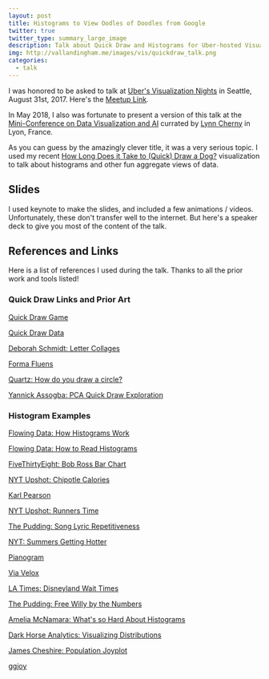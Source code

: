 ```yaml
---
layout: post
title: Histograms to View Oodles of Doodles from Google
twitter: true
twitter_type: summary_large_image
description: Talk about Quick Draw and Histograms for Uber-hosted Visualization Night Meetup.
img: http://vallandingham.me/images/vis/quickdraw_talk.png
categories:
  - talk
---
```


I was honored to be asked to talk at [Uber's Visualization Nights](https://www.uber.com/p/visualization/visualization-nights/) in Seattle, August 31st, 2017. Here's the [Meetup Link](https://www.meetup.com/Uber-Engineering-Events-Seattle/events/242258284/).

In May 2018, I also was fortunate to present a version of this talk at the [Mini-Conference on Data Visualization and AI](http://data.em-lyon.com/2018/04/26/mini-conference-on-data-visualization-and-ai/) currated by [Lynn Cherny](http://ghostweather.com/) in Lyon, France.

As you can guess by the amazingly clever title, it was a very serious topic. I used my recent [How Long Does it Take to (Quick) Draw a Dog?](http://vallandingham.me/quickdraw/) visualization to talk about histograms and other fun aggregate views of data.

## Slides

I used keynote to make the slides, and included a few animations / videos. Unfortunately, these don't transfer well to the internet. But here's a speaker deck to give you most of the content of the talk.

<script async class="speakerdeck-embed" data-id="5c8c262b66204cfe8cfdf639409498d3" data-ratio="1.33333333333333" src="//speakerdeck.com/assets/embed.js"></script>

## References and Links

Here is a list of references I used during the talk. Thanks to all the prior work and tools listed!

### Quick Draw Links and Prior Art

[Quick Draw Game](https://quickdraw.withgoogle.com/)

[Quick Draw Data](https://quickdraw.withgoogle.com/data)

[Deborah Schmidt: Letter Collages](http://frauzufall.de/en/2017/google-quick-draw/)

[Forma Fluens](http://formafluens.io/index.html)

[Quartz: How do you draw a circle?](https://qz.com/994486/the-way-you-draw-circles-says-a-lot-about-you/)

[Yannick Assogba: PCA Quick Draw Exploration](http://clome.info/work/quickdraw/explore/)

### Histogram Examples

[Flowing Data: How Histograms Work](https://flowingdata.com/2017/06/07/how-histograms-work/)

[Flowing Data: How to Read Histograms](https://flowingdata.com/2014/02/27/how-to-read-histograms-and-use-them-in-r/)

[FiveThirtyEight: Bob Ross Bar Chart](https://fivethirtyeight.com/features/a-statistical-analysis-of-the-work-of-bob-ross/)

[NYT Upshot: Chipotle Calories](https://www.nytimes.com/interactive/2015/02/17/upshot/what-do-people-actually-order-at-chipotle.html)

[Karl Pearson](https://en.wikipedia.org/wiki/Karl_Pearson)

[NYT Upshot: Runners Time](https://www.nytimes.com/2014/04/23/upshot/what-good-marathons-and-bad-investments-have-in-common.html?_r=0)

[The Pudding: Song Lyric Repetitiveness](https://pudding.cool/2017/05/song-repetition/)

[NYT: Summers Getting Hotter](https://www.nytimes.com/interactive/2017/07/28/climate/more-frequent-extreme-summer-heat.html)

[Pianogram](http://joeycloud.net/v/pianogram/)

[Via Velox](https://infovis-mannheim.de/viavelox/)

[LA Times: Disneyland Wait Times](http://www.latimes.com/projects/la-fi-disneyland-ride-wait-time/)

[The Pudding: Free Willy by the Numbers](https://pudding.cool/2017/07/cetaceans/)

[Amelia McNamara: What's so Hard About Histograms](http://tinlizzie.org/histograms/)

[Dark Horse Analytics: Visualizing Distributions](http://www.darkhorseanalytics.com/blog/visualizing-distributions-3)

[James Cheshire: Population Joyplot](http://spatial.ly/2017/07/joy-division-population-surfaces-and-pioneering-electronic-cartography/)

[ggjoy](https://github.com/clauswilke/ggjoy)
